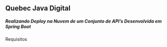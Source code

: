 ## Quebec Java Digital



##### Realizando Deploy na Nuvem de um Conjunto de API’s Desenvolvida em Spring Boot

Requisitos

